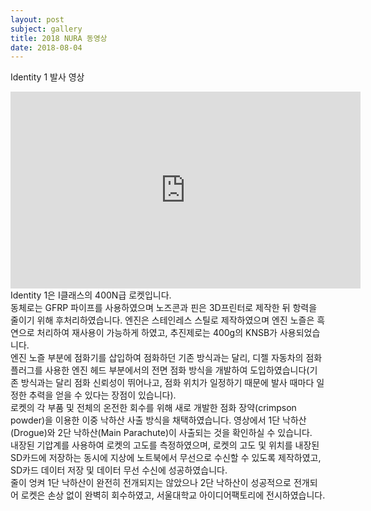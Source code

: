 ```yaml
---
layout: post
subject: gallery
title: 2018 NURA 동영상
date: 2018-08-04
---
```

Identity 1 발사 영상<br/>
<iframe width="560" height="315" src="https://www.youtube.com/embed/mMGyQSNxEvY" frameborder="0" allowfullscreen></iframe><br/>
Identity 1은 I클래스의 400N급 로켓입니다. <br/>
동체로는 GFRP 파이프를 사용하였으며 노즈콘과 핀은 3D프린터로 제작한 뒤 항력을 줄이기 위해 후처리하였습니다. 
엔진은 스테인레스 스틸로 제작하였으며 엔진 노즐은 흑연으로 처리하여 재사용이 가능하게 하였고, 추진제로는 400g의 KNSB가 사용되었습니다. <br/>
엔진 노즐 부분에 점화기를 삽입하여 점화하던 기존 방식과는 달리, 디젤 자동차의 점화 플러그를 사용한 엔진 헤드 부분에서의 전면 점화 방식을 개발하여 도입하였습니다(기존 방식과는 달리 점화 신뢰성이 뛰어나고, 점화 위치가 일정하기 때문에 발사 때마다 일정한 추력을 얻을 수 있다는 장점이 있습니다). <br/>
로켓의 각 부품 및 전체의 온전한 회수를 위해 새로 개발한 점화 장약(crimpson powder)을 이용한 이중 낙하산 사출 방식을 채택하였습니다. 영상에서 1단 낙하산(Drogue)와 2단 낙하산(Main Parachute)이 사출되는 것을 확인하실 수 있습니다.<br/>
내장된 기압계를 사용하여 로켓의 고도를 측정하였으며, 로켓의 고도 및 위치를 내장된 SD카드에 저장하는 동시에 지상에 노트북에서 무선으로 수신할 수 있도록 제작하였고, SD카드 데이터 저장 및 데이터 무선 수신에 성공하였습니다.<br/>
줄이 엉켜 1단 낙하산이 완전히 전개되지는 않았으나 2단 낙하산이 성공적으로 전개되어 로켓은 손상 없이 완벽히 회수하였고, 서울대학교 아이디어팩토리에 전시하였습니다. 
